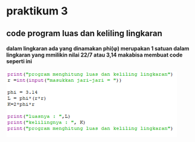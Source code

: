 # praktikum 3
## code program luas dan keliling lingkaran
#### dalam lingkaran ada yang dinamakan phi(φ) merupakan 1 satuan dalam lingkaran yang mmilikin nilai 22/7 atau 3,14 makabisa membuat code seperti ini
![Gambar1](rumusK&L.png)
